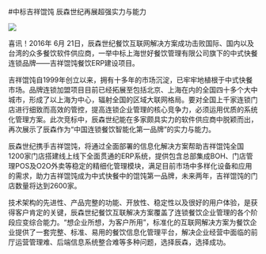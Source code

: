 #中标吉祥馄饨  辰森世纪再展超强实力与能力

![](http://www.choicesoft.com.cn/UploadFile/201662310126291.jpg)

喜讯！2016年 6月 21日，辰森世纪餐饮互联网解决方案成功击败国际、国内以及台湾的众多餐饮软件供应商，一举中标上海世好餐饮管理有限公司旗下的中式快餐连锁品牌——吉祥馄饨餐饮ERP建设项目。

吉祥馄饨自1999年创立以来，拥有十多年的市场沉淀，已牢牢地植根于中式快餐市场。品牌连锁加盟项目目前已经拓展至包括北京、上海在内的全国四十多个大中城市，形成了以上海为中心，辐射全国的区域大联网格局。要对全国上千家连锁门店进行细致而高效的管控，提高连锁企业管理的核心竞争力，必须运用优质的系统化管理方案。此次竞标中，辰森世纪能在多家颇具实力的软件供应商中脱颖而出，再次展示了辰森作为“中国连锁餐饮智能化第一品牌”的实力与能力。

辰森世纪携手吉祥馄饨，将通过全面部署的信息化解决方案帮助吉祥馄饨全国1200家门店搭建线上线下全面贯通的ERP系统，提供包含总部集成BOH、门店管理POS及O2O外卖等稳定的精细化管理模块，满足目前市场中多样化设备和应用的需求，助力吉祥馄饨成为中式快餐中的馄饨第一品牌，未来两年，吉祥馄饨的门店数量将达到2600家。

技术架构的先进性、产品完整的功能、开放性、稳定性以及很好的用户体验，是获得客户肯定的关键，辰森世纪餐饮互联解决方案覆盖了连锁餐饮企业管理的各个阶段应变综合能力。“想企业所想，为客户所用”，标准化的互联网解决方案为餐饮企业提供了一套完整、标准、易用的餐饮信息化管理平台，解决企业经营中面临的前厅运营管理难、后端信息系统整合难等多种问题，选择辰森，选择成功。